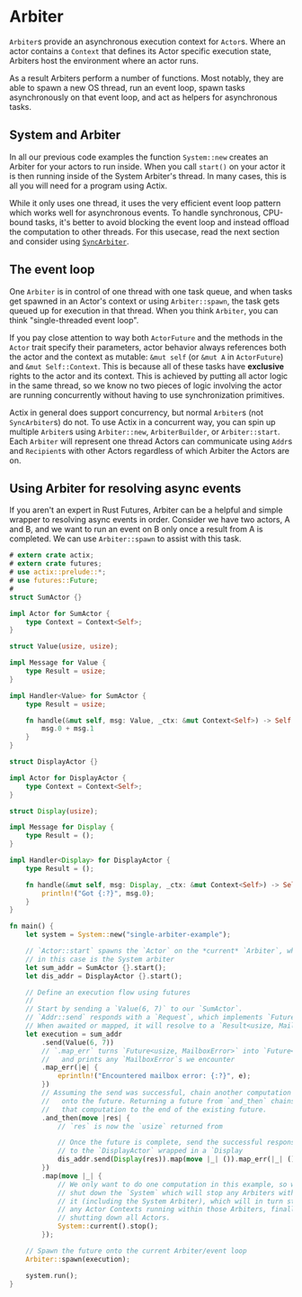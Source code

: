 # Arbiter

`Arbiter`s provide an asynchronous execution context for `Actor`s. Where an
actor contains a `Context` that defines its Actor specific execution state,
Arbiters host the environment where an actor runs.

As a result Arbiters perform a number of functions. Most notably, they are able
to spawn a new OS thread, run an event loop, spawn tasks asynchronously on that
event loop, and act as helpers for asynchronous tasks.

## System and Arbiter

In all our previous code examples the function `System::new` creates an Arbiter
for your actors to run inside. When you call `start()` on your actor it is then
running inside of the System Arbiter's thread. In many cases, this is all you
will need for a program using Actix.

While it only uses one thread, it uses the very efficient event loop pattern
which works well for asynchronous events. To handle synchronous, CPU-bound
tasks, it's better to avoid blocking the event loop and instead offload the
computation to other threads. For this usecase, read the next section and
consider using [`SyncArbiter`](./sec-6-sync-arbiter.md).

## The event loop

One `Arbiter` is in control of one thread with one task queue, and when tasks
get spawned in an Actor's context or using `Arbiter::spawn`, the task gets
queued up for execution in that thread. When you think `Arbiter`, you can think
"single-threaded event loop".

If you pay close attention to way both `ActorFuture` and the methods in the
`Actor` trait specify their parameters, actor behavior always references both
the actor and the context as mutable: `&mut self` (or `&mut A` in `ActorFuture`)
and `&mut Self::Context`. This is because all of these tasks have **exclusive**
rights to the actor and its context. This is achieved by putting all actor logic
in the same thread, so we know no two pieces of logic involving the actor are
running concurrently without having to use synchronization primitives.

Actix in general does support concurrency, but normal `Arbiter`s (not
`SyncArbiter`s) do not. To use Actix in a concurrent way, you can spin up
multiple `Arbiter`s using `Arbiter::new`, `ArbiterBuilder`, or `Arbiter::start`.
Each `Arbiter` will represent one thread Actors can communicate using `Addr`s
and `Recipient`s with other Actors regardless of which Arbiter the Actors are
on.

## Using Arbiter for resolving async events

If you aren't an expert in Rust Futures, Arbiter can be a helpful and simple
wrapper to resolving async events in order. Consider we have two actors, A and
B, and we want to run an event on B only once a result from A is completed. We
can use `Arbiter::spawn` to assist with this task.

```rust
# extern crate actix;
# extern crate futures;
# use actix::prelude::*;
# use futures::Future;
#
struct SumActor {}

impl Actor for SumActor {
    type Context = Context<Self>;
}

struct Value(usize, usize);

impl Message for Value {
    type Result = usize;
}

impl Handler<Value> for SumActor {
    type Result = usize;

    fn handle(&mut self, msg: Value, _ctx: &mut Context<Self>) -> Self::Result {
        msg.0 + msg.1
    }
}

struct DisplayActor {}

impl Actor for DisplayActor {
    type Context = Context<Self>;
}

struct Display(usize);

impl Message for Display {
    type Result = ();
}

impl Handler<Display> for DisplayActor {
    type Result = ();

    fn handle(&mut self, msg: Display, _ctx: &mut Context<Self>) -> Self::Result {
        println!("Got {:?}", msg.0);
    }
}

fn main() {
    let system = System::new("single-arbiter-example");

    // `Actor::start` spawns the `Actor` on the *current* `Arbiter`, which
    // in this case is the System arbiter
    let sum_addr = SumActor {}.start();
    let dis_addr = DisplayActor {}.start();

    // Define an execution flow using futures
    //
    // Start by sending a `Value(6, 7)` to our `SumActor`.
    // `Addr::send` responds with a `Request`, which implements `Future`.
    // When awaited or mapped, it will resolve to a `Result<usize, MailboxError>`.
    let execution = sum_addr
        .send(Value(6, 7))
        // `.map_err` turns `Future<usize, MailboxError>` into `Future<usize, ()>`
        //   and prints any `MailboxError`s we encounter
        .map_err(|e| {
            eprintln!("Encountered mailbox error: {:?}", e);
        })
        // Assuming the send was successful, chain another computation
        //   onto the future. Returning a future from `and_then` chains
        //   that computation to the end of the existing future.
        .and_then(move |res| {
            // `res` is now the `usize` returned from

            // Once the future is complete, send the successful response (`usize`)
            // to the `DisplayActor` wrapped in a `Display
            dis_addr.send(Display(res)).map(move |_| ()).map_err(|_| ())
        })
        .map(move |_| {
            // We only want to do one computation in this example, so we
            // shut down the `System` which will stop any Arbiters within
            // it (including the System Arbiter), which will in turn stop
            // any Actor Contexts running within those Arbiters, finally
            // shutting down all Actors.
            System::current().stop();
        });

    // Spawn the future onto the current Arbiter/event loop
    Arbiter::spawn(execution);

    system.run();
}
```
